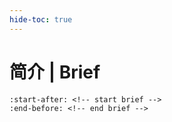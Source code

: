 ```yaml
---
hide-toc: true
---
```


# 简介 | Brief

```{include} ../README.md
:start-after: <!-- start brief -->
:end-before: <!-- end brief -->
```




